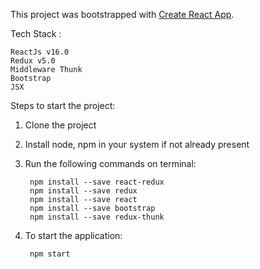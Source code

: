 This project was bootstrapped with [Create React App](https://github.com/facebookincubator/create-react-app).

Tech Stack :

    ReactJs v16.0
    Redux v5.0
    Middleware Thunk
    Bootstrap
    JSX


Steps to start the project:

1. Clone the project
2. Install node, npm in your system if not already present
3. Run the following commands on terminal:

        npm install --save react-redux
        npm install --save redux
        npm install --save react
        npm install --save bootstrap
        npm install --save redux-thunk

4. To start the application:

        npm start


